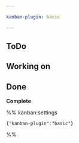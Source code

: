 ```yaml
---

kanban-plugin: basic

---
```


## ToDo



## Working on



## Done

**Complete**




%% kanban:settings
```
{"kanban-plugin":"basic"}
```
%%